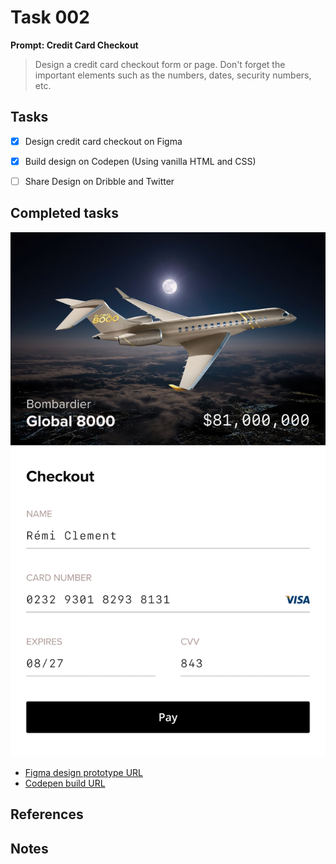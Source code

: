 # Task 002



**Prompt: Credit Card Checkout**
> Design a credit card checkout form or page. Don't forget the important elements such as the numbers, dates, security numbers, etc.


## Tasks
- [x]  Design credit card checkout on Figma
- [X]  Build design on Codepen (Using vanilla HTML and CSS)
- [ ]  Share Design on Dribble and Twitter


## Completed tasks

![An image of a signup page designed as part of a UI design and code challenge](https://github.com/Dum3bi/100-day-UI-design-and-code-challenge/blob/50b8252fd6c25416de8458c341a677f812ec72f3/projects/002/build/images/002_Checkout.png?raw=true)

- [Figma design prototype URL](https://www.figma.com/proto/7QRpWdER7fWJe4tI8eOejn/100-Days-UI-challenge?page-id=31%3A160&type=design&node-id=31-161&viewport=912%2C612%2C0.93&t=mGb1tVMCBUadDpj0-1&scaling=scale-down&mode=design)
- [Codepen build URL](https://codepen.io/dum3bi/full/BaEvyyw)


## References




## Notes
